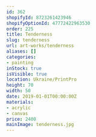 ```yaml
---
id: 362
shopifyId: 8723261423946
shopifyOptionId: 47772422963530
order: 225
title: Tenderness
slug: tenderness
url: art-works/tenderness
aliases: []
categories:
- painting
inStock: true
isVisible: true
location: Ukraine/PrintPro
height: 70
width: 50
date: 2019-01-01T00:00:00Z
materials:
- acrylic
- canvas
price: 2400
mainImage: tenderness.jpg
---
```

